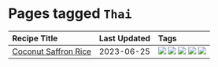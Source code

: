 # Pages tagged `Thai`

|Recipe Title|Last Updated|Tags
|:---|:---|:---|
|[Coconut Saffron Rice](../recipes/coconutsaffronrice.md)|2023-06-25|[![](https://img.shields.io/badge/tag-Thai-6984a1)](../tags/Thai.md) [![](https://img.shields.io/badge/tag-expensive-bb15fd)](../tags/expensive.md) [![](https://img.shields.io/badge/tag-rice-b7439e)](../tags/rice.md) [![](https://img.shields.io/badge/tag-sides-13fda6)](../tags/sides.md) [![](https://img.shields.io/badge/tag-stovetop-eadebe)](../tags/stovetop.md)|